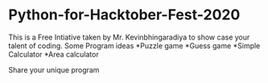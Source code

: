 # Python-for-Hacktober-Fest-2020
This is a Free Intiative taken by Mr. Kevinbhingaradiya to show case your talent of coding.
Some Program ideas
*Puzzle game
*Guess game
*Simple Calculator
*Area calculator

Share your unique program
